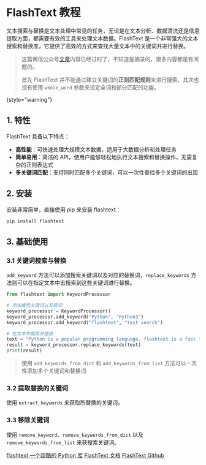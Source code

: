 # FlashText 教程

<show-structure depth="2"/>

文本搜索与替换是文本处理中常见的任务，无论是在文本分析、数据清洗还是信息提取方面，都需要有效的工具来处理文本数据。FlashText 是一个非常强大的文本搜索和替换库，它提供了高效的方式来查找大量文本中的关键词并进行替换。

> 这篇微信公众号[文章](https://mp.weixin.qq.com/s/owv5FlZpeFx8lAxyl3KSdA)内容已经过时了，不知道是摘录的，很多内容都是有问题的。
> 
> 首先 FlashText 并不能通过建立关键词的**正则匹配规则**来进行搜索，其次也没有使用 `whole_word` 参数来设定全词和部分匹配的功能。
> 
{style="warning"}

## 1. 特性

FlashText 具备以下特点：
- **高性能**：可快速处理大规模文本数据，适用于大数据分析和处理任务
- **简单易用**：简洁的 API，使用户能够轻松地执行文本搜索和替换操作，无需复杂的正则表达式
- **多关键词匹配**：支持同时匹配多个关键词，可以一次性查找多个关键词的出现

## 2. 安装

安装非常简单，直接使用 pip 来安装 flashtext：

```Bash
pip install flashtext
```

## 3. 基础使用

### 3.1 关键词搜索与替换

`add_keyword` 方法可以添加搜索关键词以及对应的替换词，`replace_keywords` 方法则可以在指定文本中去搜索到这些关键词进行替换。

```Python
from flashtext import KeywordProcessor

# 添加搜索关键词以及替词
keyword_processor = KeywordProcessor()
keyword_processor.add_keyword("Python", "Python3")
keyword_processor.add_keyword("flashtext", "text search")

# 在文本中搜索并替换
text = "Python is a popular programming language. flashtext is a fast text search library."
result = keyword_processor.replace_keywords(text)
print(result)
```

> 使用 `add_keywords_from_dict` 和 `add_keywords_from_list` 方法可以一次性添加多个关键词和替换词

### 3.2 提取替换的关键词

使用 `extract_keywords` 来获取所替换的关键词。


### 3.3 移除关键词

使用 `remove_keyword`、`remove_keywords_from_dict` 以及 `remove_keywords_from_list` 来获搜索关键词。


<seealso>
<category ref="ref_docs">
    <a href="https://mp.weixin.qq.com/s/owv5FlZpeFx8lAxyl3KSdA">flashtext 一个超酷的 Python 库</a>
    <a href="https://flashtext.readthedocs.io/en/latest">FlashText 文档</a>
</category>
<category ref="ref_github">
    <a href="https://github.com/vi3k6i5/flashtext">FlashText Github</a>
</category>
<category ref="ref_issues"></category>
<category ref="ref_hf"></category>
<category ref="ref_ms"></category>
</seealso>